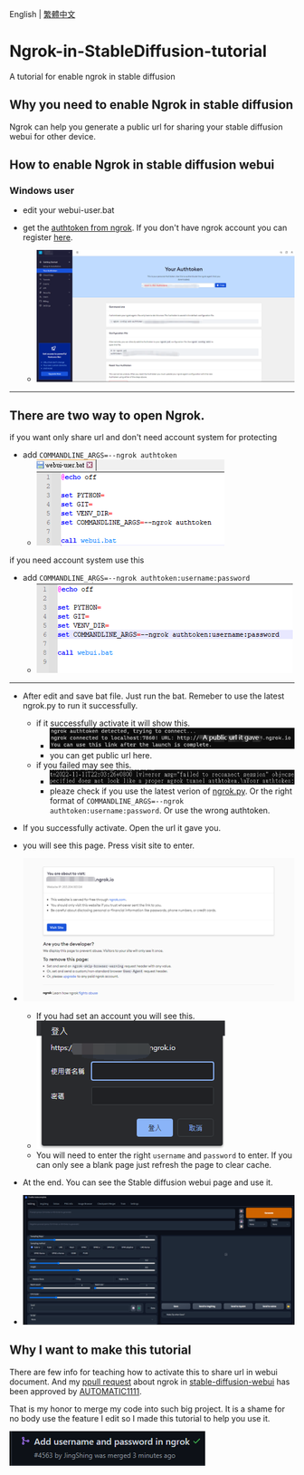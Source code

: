 English | [繁體中文](README_TCH.md)
# Ngrok-in-StableDiffusion-tutorial
A tutorial for enable ngrok in stable diffusion

## Why you need to enable Ngrok in stable diffusion
Ngrok can help you generate a public url for sharing your stable diffusion webui for other device.
## How to enable Ngrok in stable diffusion webui
### Windows user
* edit your webui-user.bat

* get the [authtoken from ngrok](https://dashboard.ngrok.com/get-started/your-authtoken). If you don't have ngrok account you can register [here](https://ngrok.com/).
  * ![authtoken](sample/authtoken.png)

---
## There are two way to open Ngrok.

if you want only share url and don't need account system for protecting

* add ```COMMANDLINE_ARGS=--ngrok authtoken```
  * ![sample](sample/auth_only.png)

if you need account system use this

* add ```COMMANDLINE_ARGS=--ngrok authtoken:username:password```
  * ![pw](sample/pw.png)
---
* After edit and save bat file. Just run the bat. Remeber to use the latest ngrok.py to run it successfully.
  * if it successfully activate it will show this.
    * ![success](sample/ngrok_hint.png)
    * you can get public url here.
  * if you failed may see this.
    * ![fail](sample/fail.png)
    * pleaze check if you use the latest verion of [ngrok.py](modules/ngrok.py). Or the right format of ```COMMANDLINE_ARGS=--ngrok authtoken:username:password```. Or use the wrong authtoken.
    
* If you successfully activate. Open the url it gave you.
 * you will see this page. Press visit site to enter.
 * ![page](sample/page.png)
   * If you had set an account you will see this.
   * ![pw](sample/page_pw.png)
   * You will need to enter the right ```username``` and ```password``` to enter. If you can only see a blank page just refresh the page to clear cache.
* At the end. You can see the Stable diffusion webui page and use it. 
 * ![sd](sample/sd.png)
## Why I want to make this tutorial
There are few info for teaching how to activate this to share url in webui document. And my [ppull request](https://github.com/AUTOMATIC1111/stable-diffusion-webui/pull/4563) about ngrok in [stable-diffusion-webui](https://github.com/AUTOMATIC1111/stable-diffusion-webui) has been approved by [AUTOMATIC1111](https://github.com/AUTOMATIC1111). 

That is my honor to merge my code into such big project. It is a shame for no body use the feature I edit so I made this tutorial to help you use it.

![merge](sample/merge.png)
